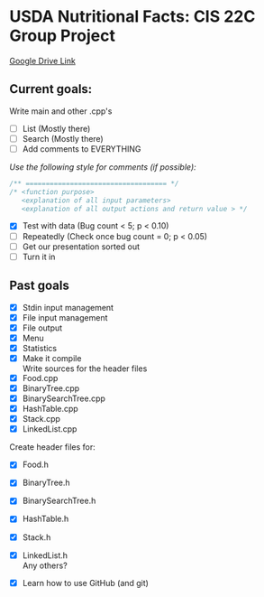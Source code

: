 # USDA Nutritional Facts: CIS 22C Group Project

[Google Drive Link](https://drive.google.com/folderview?id=0BySkxhLXEqEHV1N5dlRmWC01cVE&usp=sharing)

**Current goals:**
-----------------
Write main and other .cpp's  
 - [ ] List  (Mostly there)
 - [ ] Search (Mostly there)  
 - [ ] Add comments to EVERYTHING

*Use the following style for comments (if possible):*

```C++
/** =================================== */
/* <function purpose>
   <explanation of all input parameters>
   <explanation of all output actions and return value > */ 
 ```
 
- [x] Test with data (Bug count < 5; p < 0.10)  
- [ ] Repeatedly (Check once bug count = 0; p < 0.05)  
- [ ] Get our presentation sorted out  
- [ ] Turn it in  

**Past goals**
--------------
 - [x] Stdin input management
 - [x] File input management  
 - [x] File output  
 - [x] Menu  
 - [x] Statistics  
 - [x] Make it compile  
Write sources for the header files
 - [x] Food.cpp
 - [x] BinaryTree.cpp
 - [x] BinarySearchTree.cpp 
 - [x] HashTable.cpp
 - [x] Stack.cpp
 - [x] LinkedList.cpp  
  
Create header files for:  
 - [x] Food.h
 - [x] BinaryTree.h
 - [x] BinarySearchTree.h 
 - [x] HashTable.h
 - [x] Stack.h
 - [x] LinkedList.h  
Any others?  
  
- [x] Learn how to use GitHub (and git)
